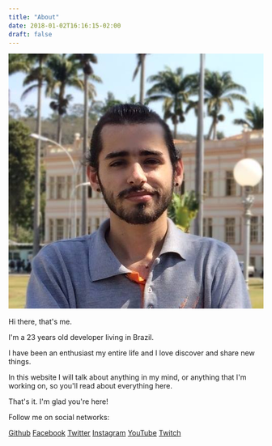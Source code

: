 ```yaml
---
title: "About"
date: 2018-01-02T16:16:15-02:00
draft: false
---
```



<img src="/img/me.jpg" class="profile-image" />

Hi there, that's me.

I'm a 23 years old developer living in Brazil.

I have been an enthusiast my entire life and I love discover and share new things.

In this website I will talk about anything in my mind, or anything that I'm working on, so you'll read about everything here.

That's it. I'm glad you're here!

Follow me on social networks:

[Github](https://www.github.com/lnlwd)
[Facebook](https://www.facebook.com/lnlwd)
[Twitter](https://twitter.com/@thelenilson)
[Instagram](https://www.instagram.com/thelenilson/)
[YouTube](https://www.youtube.com/channel/UCmGQHT3kG0mVTuRCJnuMvDg)
[Twitch](https://twitch.tv/lennycode)
